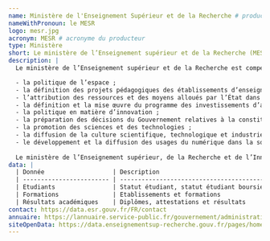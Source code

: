 ```yaml
---
name: Ministère de l'Enseignement Supérieur et de la Recherche # producteur de l'API
nameWithPronoun: le MESR
logo: mesr.jpg
acronym: MESR # acronyme du producteur
type: Ministère
short: Le ministère de l’Enseignement supérieur et de la Recherche (MESR) est en charge de la préparation et la mise en œuvre de la politique du Gouvernement relative au développement de l’enseignement supérieur, à la recherche et à la technologie.
description: |
  Le ministère de l’Enseignement supérieur et de la Recherche est compétent concernant :

  - la politique de l’espace ;
  - la définition des projets pédagogiques des établissements d’enseignement supérieur ;
  - l’attribution des ressources et des moyens alloués par l’État dans le cadre de la mission interministérielle "Recherche et enseignement supérieur" ;
  - la définition et la mise œuvre du programme des investissements d’avenir ;
  - la politique en matière d’innovation ;
  - la préparation des décisions du Gouvernement relatives à la constitution d’universités de recherche à rayonnement international ;
  - la promotion des sciences et des technologies ;
  - la diffusion de la culture scientifique, technologique et industrielle ;
  - le développement et la diffusion des usages du numérique dans la société et l’économie.
  
  Le ministère de l’Enseignement supérieur, de la Recherche et de l’Innovation assure la tutelle des établissements d’enseignement supérieur (grandes écoles ; universités et IUT ; CNOUS et CROUS) ainsi que des organismes de recherches (EPST ; EPIC ; EPCA ; GIP ; fondations).
data: |
  | Donnée                   | Description                                                                                      |
  | ------------------------ | ------------------------------------------------------------------------------------------------ |
  | Etudiants                | Statut étudiant, statut étudiant boursier                                                        |
  | Formations               | Etablissements et formations                                                                     |
  | Résultats académiques    | Diplômes, attestations et résultats                                                              |
contact: https://data.esr.gouv.fr/FR/contact
annuaire: https://lannuaire.service-public.fr/gouvernement/administration-centrale-ou-ministere_583066
siteOpenData: https://data.enseignementsup-recherche.gouv.fr/pages/home/
---
```

